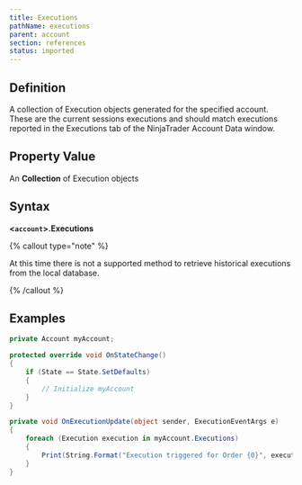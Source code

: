 ```yaml
---
title: Executions
pathName: executions
parent: account
section: references
status: imported
---
```


## Definition

A collection of Execution objects generated for the specified account. These are the current sessions executions and should match executions reported in the Executions tab of the NinjaTrader Account Data window.

## Property Value

An **Collection** of Execution objects

## Syntax

**<`account`>.Executions**

{% callout type="note" %}

At this time there is not a supported method to retrieve historical executions from the local database.

{% /callout %}

## Examples

```csharp
private Account myAccount;

protected override void OnStateChange()
{
    if (State == State.SetDefaults)
    {
        // Initialize myAccount
    }
}

private void OnExecutionUpdate(object sender, ExecutionEventArgs e)
{
    foreach (Execution execution in myAccount.Executions)
    {
        Print(String.Format("Execution triggered for Order {0}", execution.Order));
    }
}
```
